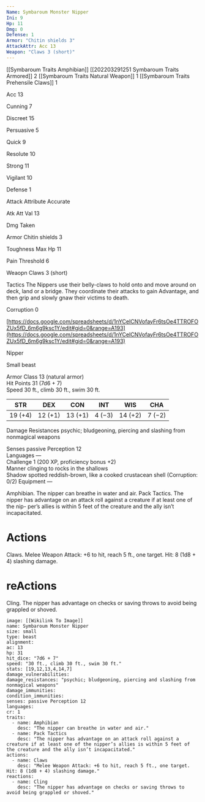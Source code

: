 ```yaml
---
Name: Symbaroum Monster Nipper
Ini: 9
Hp: 11
Dmg: 0
Defense: 1
Armor: "Chitin shields 3"
AttackAttr: Acc 13
Weapon: "Claws 3 (short)"
---
```

[[Symbaroum Traits Amphibian]]
[[202203291251 Symbaroum Traits Armored]] 2
[[Symbaroum Traits Natural Weapon]] 1
[[Symbaroum Traits Prehensile Claws]] 1

Acc 13

Cunning 7

Discreet 15

Persuasive 5

Quick 9

Resolute 10

Strong 11

Vigilant 10

Defense 1

Attack Attribute Accurate

Atk Att Val 13

Dmg Taken

Armor Chitin shields 3

Toughness Max Hp 11

Pain Threshold 6

Weaopn Claws 3 (short)

Tactics The Nippers use their belly-claws to hold onto and move around on deck, land or a bridge. They coordinate their attacks to gain Advantage, and then grip and slowly gnaw their victims to death.

Corruption 0

[https://docs.google.com/spreadsheets/d/1nYCeICNVofayFr6tsOe4TTROFOZUx5fD_6m6g9ksc1Y/edit#gid=0&range=A193](https://docs.google.com/spreadsheets/d/1nYCeICNVofayFr6tsOe4TTROFOZUx5fD_6m6g9ksc1Y/edit#gid=0&range=A193)









 

Nipper

Small beast

Armor Class 13 (natural armor)  
Hit Points 31 (7d6 + 7)  
Speed 30 ft., climb 30 ft., swim 30 ft.

| STR     | DEX     | CON     | INT    | WIS     | CHA    |
| ------- | ------- | ------- | ------ | ------- | ------ |
| 19 (+4) | 12 (+1) | 13 (+1) | 4 (−3) | 14 (+2) | 7 (−2) |


Damage Resistances psychic; bludgeoning, piercing and slashing from nonmagical weapons

Senses passive Perception 12  
Languages —  
Challenge 1 (200 XP, proficiency bonus +2)  
Manner clinging to rocks in the shallows  
Shadow spotted reddish-brown, like a cooked crustacean shell (Corruption: 0/2) 
Equipment —


Amphibian. The nipper can breathe in water and air.
Pack Tactics. The nipper has advantage on an attack roll against a creature if at least one of the nip- per’s allies is within 5 feet of the creature and the ally isn’t incapacitated.

# Actions

Claws. Melee Weapon Attack: +6 to hit, reach 5 ft., one target. Hit: 8 (1d8 + 4) slashing damage.

# reActions

Cling. The nipper has advantage on checks or saving throws to avoid being grappled or shoved.

```statblock
image: [[Wikilink To Image]]
name: Symbaroum Monster Nipper
size: small
type: beast
alignment: 
ac: 13
hp: 31
hit_dice: "7d6 + 7"
speed: "30 ft., climb 30 ft., swim 30 ft."
stats: [19,12,13,4,14,7]
damage_vulnerabilities: 
damage_resistances: "psychic; bludgeoning, piercing and slashing from nonmagical weapons"
damage_immunities: 
condition_immunities: 
senses: passive Perception 12
languages: 
cr: 1
traits:
  - name: Amphibian
    desc: "The nipper can breathe in water and air."
  - name: Pack Tactics
    desc: "The nipper has advantage on an attack roll against a creature if at least one of the nipper’s allies is within 5 feet of the creature and the ally isn’t incapacitated."
actions:
  - name: Claws
    desc: "Melee Weapon Attack: +6 to hit, reach 5 ft., one target. Hit: 8 (1d8 + 4) slashing damage."
reactions:
  - name: Cling
    desc: "The nipper has advantage on checks or saving throws to avoid being grappled or shoved."
```
